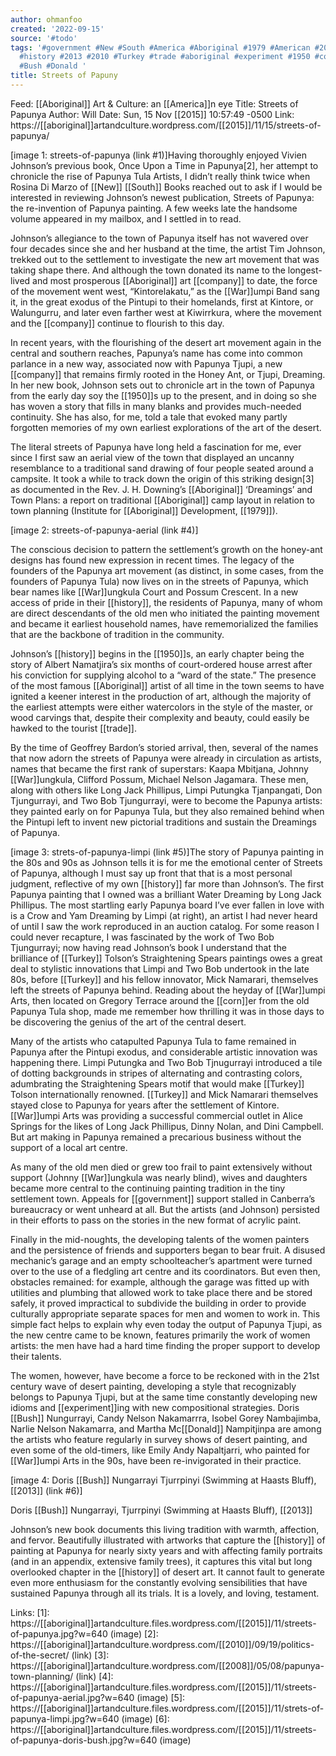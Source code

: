 ```yaml
---
author: ohmanfoo
created: '2022-09-15'
source: '#todo'
tags: '#government #New #South #America #Aboriginal #1979 #American #2015 #2008 #corn
  #history #2013 #2010 #Turkey #trade #aboriginal #experiment #1950 #company #War
  #Bush #Donald '
title: Streets of Papuny
---
```


Feed: [[Aboriginal]] Art & Culture: an [[America]]n eye
Title: Streets of Papunya
Author: Will
Date: Sun, 15 Nov [[2015]] 10:57:49 -0500
Link: https://[[aboriginal]]artandculture.wordpress.com/[[2015]]/11/15/streets-of-papunya/
 
[image 1: streets-of-papunya (link #1)]Having thoroughly enjoyed Vivien 
Johnson’s previous book, Once Upon a Time in Papunya[2], her attempt to 
chronicle the rise of Papunya Tula Artists, I didn’t really think twice when 
Rosina Di Marzo of [[New]] [[South]] Books reached out to ask if I would be interested 
in reviewing Johnson’s newest publication, Streets of Papunya: the re-invention 
of Papunya painting. A few weeks late the handsome volume appeared in my 
mailbox, and I settled in to read.
 
Johnson’s allegiance to the town of Papunya itself has not wavered over four 
decades since she and her husband at the time, the artist Tim Johnson, trekked 
out to the settlement to investigate the new art movement that was taking shape 
there. And although the town donated its name to the longest-lived and most 
prosperous [[Aboriginal]] art [[company]] to date, the force of the movement went west, 
“Kintorelakatu,” as the [[War]]umpi Band sang it, in the great exodus of the Pintupi
to their homelands, first at Kintore, or Walungurru, and later even farther west
at Kiwirrkura, where the movement and the [[company]] continue to flourish to this 
day.
 
In recent years, with the flourishing of the desert art movement again in the 
central and southern reaches, Papunya’s name has come into common parlance in a 
new way, associated now with Papunya Tjupi, a new [[company]] that remains firmly 
rooted in the Honey Ant, or Tjupi, Dreaming. In her new book, Johnson sets out 
to chronicle art in the town of Papunya from the early day soy the [[1950]]s up to 
the present, and in doing so she has woven a story that fills in many blanks and
provides much-needed continuity. She has also, for me, told a tale that evoked 
many partly forgotten memories of my own earliest explorations of the art of the
desert.
 
The literal streets of Papunya have long held a fascination for me, ever since I
first saw an aerial view of the town that displayed an uncanny resemblance to a 
traditional sand drawing of four people seated around a campsite. It took a 
while to track down the origin of this striking design[3] as documented in the 
Rev. J. H. Downing’s [[Aboriginal]] ‘Dreamings’ and Town Plans: a report on 
traditional [[Aboriginal]] camp layout in relation to town planning (Institute for 
[[Aboriginal]] Development, [[1979]]).
 
[image 2: streets-of-papunya-aerial (link #4)]
 
The conscious decision to pattern the settlement’s growth on the honey-ant 
designs has found new expression in recent times. The legacy of the founders of 
the Papunya art movement (as distinct, in some cases, from the founders of 
Papunya Tula) now lives on in the streets of Papunya, which bear names like 
[[War]]ungkula Court and Possum Crescent. In a new access of pride in their [[history]],
the residents of Papunya, many of whom are direct descendants of the old men who
initiated the painting movement and became it earliest household names, have 
rememorialized the families that are the backbone of tradition in the community.
 
Johnson’s [[history]] begins in the [[1950]]s, an early chapter being the story of 
Albert Namatjira’s six months of court-ordered house arrest after his conviction
for supplying alcohol to a “ward of the state.” The presence of the most famous 
[[Aboriginal]] artist of all time in the town seems to have ignited a keener 
interest in the production of art, although the majority of the earliest 
attempts were either watercolors in the style of the master, or wood carvings 
that, despite their complexity and beauty, could easily be hawked to the tourist
[[trade]].
 
By the time of Geoffrey Bardon’s storied arrival, then, several of the names 
that now adorn the streets of Papunya were already in circulation as artists, 
names that became the first rank of superstars: Kaapa Mbitjana, Johnny 
[[War]]ungkula, Clifford Possum, Michael Nelson Jagamara. These men, along with 
others like Long Jack Phillipus, Limpi Putungka Tjanpangati, Don Tjungurrayi, 
and Two Bob Tjungurrayi, were to become the Papunya artists: they painted early 
on for Papunya Tula, but they also remained behind when the Pintupi left to 
invent new pictorial traditions and sustain the Dreamings of Papunya.
 
[image 3: strets-of-papunya-limpi (link #5)]The story of Papunya painting in the
80s and 90s as Johnson tells it is for me the emotional center of Streets of 
Papunya, although I must say up front that that is a most personal judgment, 
reflective of my own [[history]] far more than Johnson’s. The first Papunya painting
that I owned was a brilliant Water Dreaming by Long Jack Phillipus. The most 
startling early Papunya board I’ve ever fallen in love with is a Crow and Yam 
Dreaming by Limpi (at right), an artist I had never heard of until I saw the 
work reproduced in an auction catalog. For some reason I could never recapture, 
I was fascinated by the work of Two Bob Tjungurrayi; now having read Johnson’s 
book I understand that the brilliance of [[Turkey]] Tolson’s Straightening Spears 
paintings owes a great deal to stylistic innovations that Limpi and Two Bob 
undertook in the late 80s, before [[Turkey]] and his fellow innovator, Mick 
Namarari, themselves left the streets of Papunya behind. Reading about the 
heyday of [[War]]umpi Arts, then located on Gregory Terrace around the [[corn]]er from 
the old Papunya Tula shop, made me remember how thrilling it was in those days 
to be discovering the genius of the art of the central desert.
 
Many of the artists who catapulted Papunya Tula to fame remained in Papunya 
after the Pintupi exodus, and considerable artistic innovation was happening 
there. Limpi Putungka and Two Bob Tjnugurrayi introduced a tile of dotting 
backgrounds in stripes of alternating and contrasting colors, adumbrating the 
Straightening Spears motif that would make [[Turkey]] Tolson internationally 
renowned. [[Turkey]] and Mick Namarari themselves stayed close to Papunya for years 
after the settlement of Kintore. [[War]]umpi Arts was providing a successful 
commercial outlet in Alice Springs for the likes of Long Jack Phillipus, Dinny 
Nolan, and Dini Campbell. But art making in Papunya remained a precarious 
business without the support of a local art centre.
 
As many of the old men died or grew too frail to paint extensively without 
support (Johnny [[War]]ungkula was nearly blind), wives and daughters became more 
central to the continuing painting tradition in the tiny settlement town. 
Appeals for [[government]] support stalled in Canberra’s bureaucracy or went unheard
at all. But the artists (and Johnson) persisted in their efforts to pass on the 
stories in the new format of acrylic paint.
 
Finally in the mid-noughts, the developing talents of the women painters and the
persistence of friends and supporters began to bear fruit. A disused mechanic’s 
garage and an empty schoolteacher’s apartment were turned over to the use of a 
fledgling art centre and its coordinators. But even then, obstacles remained: 
for example, although the garage was fitted up with utilities and plumbing that 
allowed work to take place there and be stored safely, it proved impractical to 
subdivide the building in order to provide culturally appropriate separate 
spaces for men and women to work in. This simple fact helps to explain why even 
today the output of Papunya Tjupi, as the new centre came to be known, features 
primarily the work of women artists: the men have had a hard time finding the 
proper support to develop their talents.
 
The women, however, have become a force to be reckoned with in the 21st century 
wave of desert painting, developing a style that recognizably belongs to Papunya
Tjupi, but at the same time constantly developing new idioms and [[experiment]]ing 
with new compositional strategies. Doris [[Bush]] Nungurrayi, Candy Nelson 
Nakamarrra, Isobel Gorey Nambajimba, Narlie Nelson Nakamarra, and Martha 
Mc[[Donald]] Nampitjinpa are among the artists who feature regularly in survey shows
of desert painting, and even some of the old-timers, like Emily Andy 
Napaltjarri, who painted for [[War]]umpi Arts in the 90s, have been re-invigorated 
in their practice.
 
[image 4: Doris [[Bush]] Nungarrayi Tjurrpinyi (Swimming at Haasts Bluff), [[2013]] 
(link #6)]
 
Doris [[Bush]] Nungarrayi, Tjurrpinyi (Swimming at Haasts Bluff), [[2013]]
 
Johnson’s new book documents this living tradition with warmth, affection, and 
fervor. Beautifully illustrated with artworks that capture the [[history]] of 
painting at Papunya for nearly sixty years and with affecting family portraits 
(and in an appendix, extensive family trees), it captures this vital but long 
overlooked chapter in the [[history]] of desert art. It cannot fault to generate 
even more enthusiasm for the constantly evolving sensibilities that have 
sustained Papunya through all its trials. It is a lovely, and loving, testament.
 
Links: 
[1]: https://[[aboriginal]]artandculture.files.wordpress.com/[[2015]]/11/streets-of-papunya.jpg?w=640 (image)
[2]: https://[[aboriginal]]artandculture.wordpress.com/[[2010]]/09/19/politics-of-the-secret/ (link)
[3]: https://[[aboriginal]]artandculture.wordpress.com/[[2008]]/05/08/papunya-town-planning/ (link)
[4]: https://[[aboriginal]]artandculture.files.wordpress.com/[[2015]]/11/streets-of-papunya-aerial.jpg?w=640 (image)
[5]: https://[[aboriginal]]artandculture.files.wordpress.com/[[2015]]/11/strets-of-papunya-limpi.jpg?w=640 (image)
[6]: https://[[aboriginal]]artandculture.files.wordpress.com/[[2015]]/11/streets-of-papunya-doris-bush.jpg?w=640 (image)